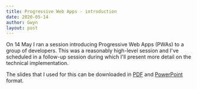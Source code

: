 ```yaml
---
title: Progressive Web Apps - introduction
date: 2020-05-14
author: Gwyn
layout: post
---
```


On 14 May I ran a session introducing Progressive Web Apps (PWAs) to a group of developers. This was a reasonably high-level session and I've scheduled in a follow-up session during which I'll present more detail on the technical implementation.

The slides that I used for this can be downloaded in [PDF](/content/progressive-web-apps-part-1-introduction.pdf) and [PowerPoint](/content/progressive-web-apps-introduction.pptx) format. 
